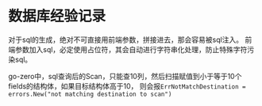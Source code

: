 # 数据库经验记录

对于sql的生成，绝对不可直接用前端参数，拼接进去，那会容易被sql注入。
前端参数加入sql，必定使用占位符，其会自动进行字符串化处理，防止特殊字符污染sql。

go-zero中，sql查询后的Scan，只能查10列，然后扫描赋值到小于等于10个fields的结构体，如果目标结构体高于10，
则会报`ErrNotMatchDestination = errors.New("not matching destination to scan")`